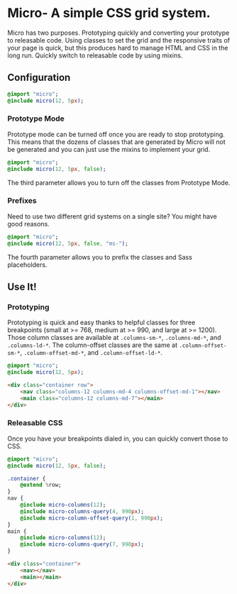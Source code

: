 # Micro- A simple CSS grid system.

Micro has two purposes. Prototyping quickly and converting your prototype to releasable code. Using classes to set the grid and the responsive traits of your page is quick, but this produces hard to manage HTML and CSS in the long run. Quickly switch to releasable code by using mixins.

## Configuration

```sass
@import "micro";
@include micro(12, 5px);
```

### Prototype Mode
Prototype mode can be turned off once you are ready to stop prototyping. This means that the dozens of classes that are generated by Micro will not be generated and you can just use the mixins to implement your grid.

```sass
@import "micro";
@include micro(12, 5px, false);
```
The third parameter allows you to turn off the classes from Prototype Mode.

### Prefixes
Need to use two different grid systems on a single site? You might have good reasons.

```sass
@import "micro";
@include micro(12, 5px, false, "ms-");
```

The fourth parameter allows you to prefix the classes and Sass placeholders.

## Use It!

### Prototyping
Prototyping is quick and easy thanks to helpful classes for three breakpoints (small at >= 768, medium at >= 990, and large at >= 1200). Those column classes are available at `.columns-sm-*`, `.columns-md-*`, and `.columns-ld-*`. The column-offset classes are the same at `.column-offset-sm-*`, `.column-offset-md-*`, and `.column-offset-ld-*`.

```sass
@import "micro";
@include micro(12, 5px);
```

```html
<div class="container row">
	<nav class="columns-12 columns-md-4 columns-offset-md-1"></nav>
	<main class="columns-12 columns-md-7"></main>
</div>
```

### Releasable CSS
Once you have your breakpoints dialed in, you can quickly convert those to CSS.

```sass
@import "micro";
@include micro(12, 5px, false);

.container {
	@extend %row;
}
nav {
	@include micro-columns(12);
	@include micro-columns-query(4, 990px);
	@include micro-column-offset-query(1, 990px);
}
main {
	@include micro-columns(12);
	@include micro-columns-query(7, 990px);
}
```

```html
<div class="container">
	<nav></nav>
	<main></main>
</div>
```